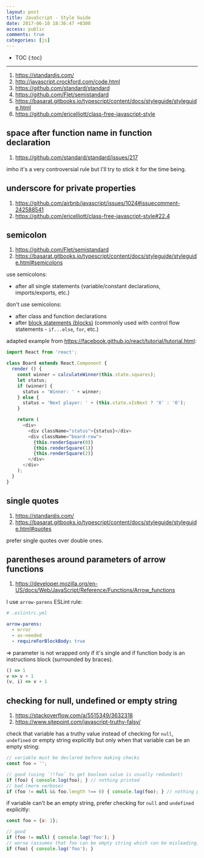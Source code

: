 ```yaml
---
layout: post
title: JavaScript - Style Guide
date: 2017-06-10 18:36:47 +0300
access: public
comments: true
categories: [js]
---
```


<!-- more -->

* TOC
{:toc}
<hr>

1. <https://standardjs.com/>
2. <http://javascript.crockford.com/code.html>
3. <https://github.com/standard/standard>
4. <https://github.com/Flet/semistandard>
5. <https://basarat.gitbooks.io/typescript/content/docs/styleguide/styleguide.html>
6. <https://github.com/ericelliott/class-free-javascript-style>

space after function name in function declaration
-------------------------------------------------

1. <https://github.com/standard/standard/issues/217>

imho it's a very controversial rule but I'll try to stick it for the time being.

underscore for private properties
---------------------------------

1. <https://github.com/airbnb/javascript/issues/1024#issuecomment-242588541>
2. <https://github.com/ericelliott/class-free-javascript-style#22.4>

semicolon
---------

1. <https://github.com/Flet/semistandard>
2. <https://basarat.gitbooks.io/typescript/content/docs/styleguide/styleguide.html#semicolons>

use semicolons:

- after all single statements (variable/constant declarations, imports/exports, etc.)

don't use semicolons:

- after class and function declarations
- after [block statements (blocks)](https://developer.mozilla.org/en/docs/Web/JavaScript/Reference/Statements/block)
  (commonly used with control flow statements - `if...else`, `for`, etc.)

adapted example from <https://facebook.github.io/react/tutorial/tutorial.html>:

```javascript
import React from 'react';

class Board extends React.Component {
  render () {
    const winner = calculateWinner(this.state.squares);
    let status;
    if (winner) {
      status = 'Winner: ' + winner;
    } else {
      status = 'Next player: ' + (this.state.xIsNext ? 'X' : 'O');
    }

    return (
      <div>
        <div className="status">{status}</div>
        <div className="board-row">
          {this.renderSquare(0)}
          {this.renderSquare(1)}
          {this.renderSquare(2)}
        </div>
      </div>
    );
  }
}
```

single quotes
-------------

1. <https://standardjs.com/>
2. <https://basarat.gitbooks.io/typescript/content/docs/styleguide/styleguide.html#quotes>

prefer single quotes over double ones.

parentheses around parameters of arrow functions
------------------------------------------------

1. <https://developer.mozilla.org/en-US/docs/Web/JavaScript/Reference/Functions/Arrow_functions>

I use `arrow-parens` ESLint rule:

```yaml
# .eslintrc.yml

arrow-parens:
  - error
  - as-needed
  - requireForBlockBody: true
```

=> parameter is not wrapped only if it's single and if function body is an
instructions block (surrounded by braces).

```javascript
() => 1
v => v + 1
(v, i) => v + 1
```

checking for null, undefined or empty string
--------------------------------------------

1. <https://stackoverflow.com/a/5515349/3632318>
2. <https://www.sitepoint.com/javascript-truthy-falsy/>

check that variable has a truthy value instead of checking for `null`,
`undefined` or empty string explicitly but only when that variable can
be an empty string:

```javascript
// variable must be declared before making checks
const foo = '';

// good (using `!!foo` to get boolean value is usually redundant)
if (foo) { console.log(foo); } // nothing printed
// bad (more verbose)
if (foo != null && foo.length !== 0) { console.log(foo); } // nothing printed
```

if variable can't be an empty string, prefer checking for `null` and
`undefined` explicitly:

```javascript
const foo = {a: 1};

// good
if (foo != null) { console.log('foo'); }
// worse (assumes that foo can be empty string which can be misleading)
if (foo) { console.log('foo'); }
```
